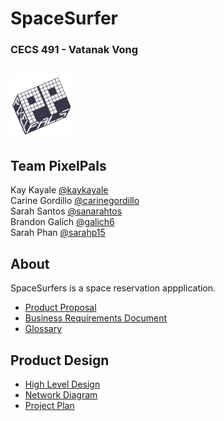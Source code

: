# SpaceSurfer 
### CECS 491 - Vatanak Vong 
## <img src="PixelPalsLogo.png"  width="100" height="100">
## Team PixelPals
Kay Kayale [@kaykayale](https://github.com/kaykayale)<br>
Carine Gordillo [@carinegordillo](https://github.com/carinegordillo)<br>
Sarah Santos [@sanarahtos](https://github.com/sanarahtos)<br>
Brandon Galich [@galich6](https://github.com/galich6) <br>
Sarah Phan [@sarahp15](https://github.com/sarahp15)<br>
## About
SpaceSurfers is a space reservation appplication. 
- [Product Proposal](https://github.com/carinegordillo/SpaceSurfer/blob/main/Documents/Proposals/Space%20Surfer%20Proposal%20Final.pdf)
- [Business Requirements Document](https://github.com/carinegordillo/SpaceSurfer/blob/main/Documents/BRD/SpaceSurferBRDV7_approved.pdf)
- [Glossary](https://github.com/carinegordillo/SpaceSurfer/blob/main/Documents/BRD/SpaceSurferGlossaryV5_approved.pdf)
## Product Design 
- [High Level Design](https://github.com/carinegordillo/SpaceSurfer/blob/main/Milestone1/Space%20Surfer%20High%20Level%20Design.pdf)
- [Network Diagram](https://github.com/carinegordillo/SpaceSurfer/blob/main/Milestone2/Network%20Diagram.pdf)
- [Project Plan](https://github.com/carinegordillo/SpaceSurfer/blob/main/Milestone1/Project%20Plan/Space%20Surfer%20Project%20Plan.pdf)
  

